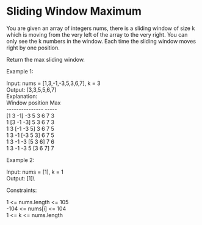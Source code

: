# Sliding Window Maximum

You are given an array of integers nums, there is a sliding window of size k which is moving from the very left of the array to the very right. You can only see the k numbers in the window. Each time the sliding window moves right by one position.

Return the max sliding window.

 

Example 1:

Input: nums = [1,3,-1,-3,5,3,6,7], k = 3\
Output: [3,3,5,5,6,7]\
Explanation:\
Window position                Max\
---------------               -----\
[1  3  -1] -3  5  3  6  7       3\
 1 [3  -1  -3] 5  3  6  7       3\
 1  3 [-1  -3  5] 3  6  7       5\
 1  3  -1 [-3  5  3] 6  7       5\
 1  3  -1  -3 [5  3  6] 7       6\
 1  3  -1  -3  5 [3  6  7]      7

Example 2:

Input: nums = [1], k = 1\
Output: [1]\
 

Constraints:

1 <= nums.length <= 105\
-104 <= nums[i] <= 104\
1 <= k <= nums.length